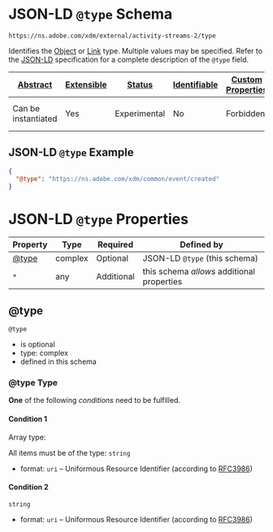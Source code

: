 
# JSON-LD `@type` Schema

```
https://ns.adobe.com/xdm/external/activity-streams-2/type
```

Identifies the [Object](https://www.w3.org/TR/activitystreams-vocabulary/#dfn-object) or [Link](https://www.w3.org/TR/activitystreams-vocabulary/#dfn-link) type. Multiple values may be specified. Refer to the [JSON-LD](https://json-ld.org/spec/latest/json-ld/) specification for a complete description of the `@type` field.

| [Abstract](../../../abstract.md) | [Extensible](../../../extensions.md) | [Status](../../../status.md) | [Identifiable](../../../id.md) | [Custom Properties](../../../extensions.md) | [Additional Properties](../../../extensions.md) | Defined In |
|----------------------------------|--------------------------------------|------------------------------|--------------------------------|---------------------------------------------|-------------------------------------------------|------------|
| Can be instantiated | Yes | Experimental | No | Forbidden | Permitted | [external/activity-streams-2/type.schema.json](external/activity-streams-2/type.schema.json) |

## JSON-LD `@type` Example
```json
{
  "@type": "https://ns.adobe.com/xdm/common/event/created"
}
```

# JSON-LD `@type` Properties

| Property | Type | Required | Defined by |
|----------|------|----------|------------|
| [@type](#@type) | complex | Optional | JSON-LD `@type` (this schema) |
| `*` | any | Additional | this schema *allows* additional properties |

## @type


`@type`
* is optional
* type: complex
* defined in this schema

### @type Type


**One** of the following *conditions* need to be fulfilled.


#### Condition 1


Array type: 

All items must be of the type:
`string`
* format: `uri` – Uniformous Resource Identifier (according to [RFC3986](http://tools.ietf.org/html/rfc3986))





#### Condition 2


`string`
* format: `uri` – Uniformous Resource Identifier (according to [RFC3986](http://tools.ietf.org/html/rfc3986))






